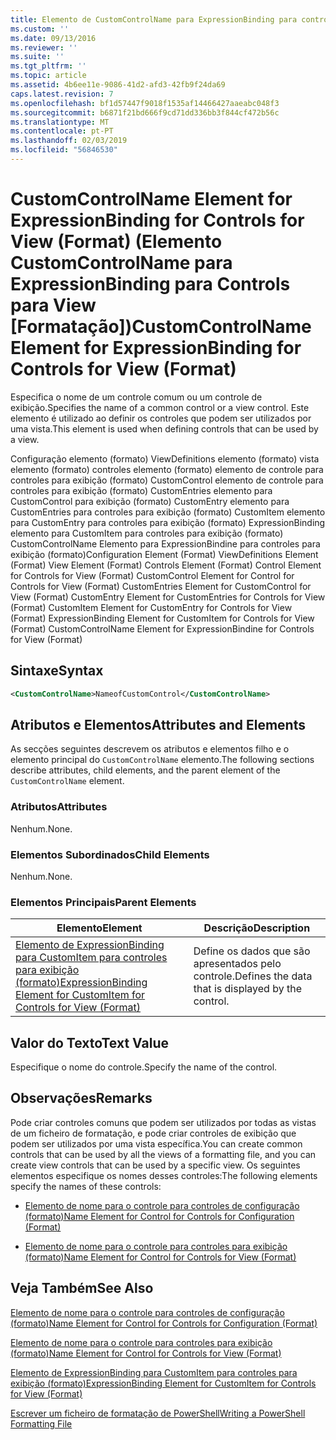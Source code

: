 ```yaml
---
title: Elemento de CustomControlName para ExpressionBinding para controles para exibição (formato) | Documentos da Microsoft
ms.custom: ''
ms.date: 09/13/2016
ms.reviewer: ''
ms.suite: ''
ms.tgt_pltfrm: ''
ms.topic: article
ms.assetid: 4b6ee11e-9086-41d2-afd3-42fb9f24da69
caps.latest.revision: 7
ms.openlocfilehash: bf1d57447f9018f1535af14466427aaeabc048f3
ms.sourcegitcommit: b6871f21bd666f9cd71dd336bb3f844cf472b56c
ms.translationtype: MT
ms.contentlocale: pt-PT
ms.lasthandoff: 02/03/2019
ms.locfileid: "56846530"
---
```

# <a name="customcontrolname-element-for-expressionbinding-for-controls-for-view-format"></a><span data-ttu-id="578d5-102">CustomControlName Element for ExpressionBinding for Controls for View (Format) (Elemento CustomControlName para ExpressionBinding para Controls para View [Formatação])</span><span class="sxs-lookup"><span data-stu-id="578d5-102">CustomControlName Element for ExpressionBinding for Controls for View (Format)</span></span>

<span data-ttu-id="578d5-103">Especifica o nome de um controle comum ou um controle de exibição.</span><span class="sxs-lookup"><span data-stu-id="578d5-103">Specifies the name of a common control or a view control.</span></span> <span data-ttu-id="578d5-104">Este elemento é utilizado ao definir os controles que podem ser utilizados por uma vista.</span><span class="sxs-lookup"><span data-stu-id="578d5-104">This element is used when defining controls that can be used by a view.</span></span>

<span data-ttu-id="578d5-105">Configuração elemento (formato) ViewDefinitions elemento (formato) vista elemento (formato) controles elemento (formato) elemento de controle para controles para exibição (formato) CustomControl elemento de controle para controles para exibição (formato) CustomEntries elemento para CustomControl para exibição (formato) CustomEntry elemento para CustomEntries para controles para exibição (formato) CustomItem elemento para CustomEntry para controles para exibição (formato) ExpressionBinding elemento para CustomItem para controles para exibição (formato) CustomControlName Elemento para ExpressionBindine para controles para exibição (formato)</span><span class="sxs-lookup"><span data-stu-id="578d5-105">Configuration Element (Format) ViewDefinitions Element (Format) View Element (Format) Controls Element (Format) Control Element for Controls for View (Format) CustomControl Element for Control for Controls for View (Format) CustomEntries Element for CustomControl for View (Format) CustomEntry Element for CustomEntries for Controls for View (Format) CustomItem Element for CustomEntry for Controls for View (Format) ExpressionBinding Element for CustomItem for Controls for View (Format) CustomControlName Element for ExpressionBindine for Controls for View (Format)</span></span>

## <a name="syntax"></a><span data-ttu-id="578d5-106">Sintaxe</span><span class="sxs-lookup"><span data-stu-id="578d5-106">Syntax</span></span>

```xml
<CustomControlName>NameofCustomControl</CustomControlName>
```

## <a name="attributes-and-elements"></a><span data-ttu-id="578d5-107">Atributos e Elementos</span><span class="sxs-lookup"><span data-stu-id="578d5-107">Attributes and Elements</span></span>

<span data-ttu-id="578d5-108">As secções seguintes descrevem os atributos e elementos filho e o elemento principal do `CustomControlName` elemento.</span><span class="sxs-lookup"><span data-stu-id="578d5-108">The following sections describe attributes, child elements, and the parent element of the `CustomControlName` element.</span></span>

### <a name="attributes"></a><span data-ttu-id="578d5-109">Atributos</span><span class="sxs-lookup"><span data-stu-id="578d5-109">Attributes</span></span>

<span data-ttu-id="578d5-110">Nenhum.</span><span class="sxs-lookup"><span data-stu-id="578d5-110">None.</span></span>

### <a name="child-elements"></a><span data-ttu-id="578d5-111">Elementos Subordinados</span><span class="sxs-lookup"><span data-stu-id="578d5-111">Child Elements</span></span>

<span data-ttu-id="578d5-112">Nenhum.</span><span class="sxs-lookup"><span data-stu-id="578d5-112">None.</span></span>

### <a name="parent-elements"></a><span data-ttu-id="578d5-113">Elementos Principais</span><span class="sxs-lookup"><span data-stu-id="578d5-113">Parent Elements</span></span>

|<span data-ttu-id="578d5-114">Elemento</span><span class="sxs-lookup"><span data-stu-id="578d5-114">Element</span></span>|<span data-ttu-id="578d5-115">Descrição</span><span class="sxs-lookup"><span data-stu-id="578d5-115">Description</span></span>|
|-------------|-----------------|
|[<span data-ttu-id="578d5-116">Elemento de ExpressionBinding para CustomItem para controles para exibição (formato)</span><span class="sxs-lookup"><span data-stu-id="578d5-116">ExpressionBinding Element for CustomItem for Controls for View (Format)</span></span>](./expressionbinding-element-for-customitem-for-controls-for-view-format.md)|<span data-ttu-id="578d5-117">Define os dados que são apresentados pelo controle.</span><span class="sxs-lookup"><span data-stu-id="578d5-117">Defines the data that is displayed by the control.</span></span>|

## <a name="text-value"></a><span data-ttu-id="578d5-118">Valor do Texto</span><span class="sxs-lookup"><span data-stu-id="578d5-118">Text Value</span></span>

<span data-ttu-id="578d5-119">Especifique o nome do controle.</span><span class="sxs-lookup"><span data-stu-id="578d5-119">Specify the name of the control.</span></span>

## <a name="remarks"></a><span data-ttu-id="578d5-120">Observações</span><span class="sxs-lookup"><span data-stu-id="578d5-120">Remarks</span></span>

<span data-ttu-id="578d5-121">Pode criar controles comuns que podem ser utilizados por todas as vistas de um ficheiro de formatação, e pode criar controles de exibição que podem ser utilizados por uma vista específica.</span><span class="sxs-lookup"><span data-stu-id="578d5-121">You can create common controls that can be used by all the views of a formatting file, and you can create view controls that can be used by a specific view.</span></span> <span data-ttu-id="578d5-122">Os seguintes elementos especifique os nomes desses controles:</span><span class="sxs-lookup"><span data-stu-id="578d5-122">The following elements specify the names of these controls:</span></span>

- [<span data-ttu-id="578d5-123">Elemento de nome para o controle para controles de configuração (formato)</span><span class="sxs-lookup"><span data-stu-id="578d5-123">Name Element for Control for Controls for Configuration (Format)</span></span>](./name-element-for-control-for-controls-for-configuration-format.md)

- [<span data-ttu-id="578d5-124">Elemento de nome para o controle para controles para exibição (formato)</span><span class="sxs-lookup"><span data-stu-id="578d5-124">Name Element for Control for Controls for View (Format)</span></span>](./name-element-for-control-for-controls-for-view-format.md)

## <a name="see-also"></a><span data-ttu-id="578d5-125">Veja Também</span><span class="sxs-lookup"><span data-stu-id="578d5-125">See Also</span></span>

[<span data-ttu-id="578d5-126">Elemento de nome para o controle para controles de configuração (formato)</span><span class="sxs-lookup"><span data-stu-id="578d5-126">Name Element for Control for Controls for Configuration (Format)</span></span>](./name-element-for-control-for-controls-for-configuration-format.md)

[<span data-ttu-id="578d5-127">Elemento de nome para o controle para controles para exibição (formato)</span><span class="sxs-lookup"><span data-stu-id="578d5-127">Name Element for Control for Controls for View (Format)</span></span>](./name-element-for-control-for-controls-for-view-format.md)

[<span data-ttu-id="578d5-128">Elemento de ExpressionBinding para CustomItem para controles para exibição (formato)</span><span class="sxs-lookup"><span data-stu-id="578d5-128">ExpressionBinding Element for CustomItem for Controls for View (Format)</span></span>](./expressionbinding-element-for-customitem-for-controls-for-view-format.md)

[<span data-ttu-id="578d5-129">Escrever um ficheiro de formatação de PowerShell</span><span class="sxs-lookup"><span data-stu-id="578d5-129">Writing a PowerShell Formatting File</span></span>](./writing-a-powershell-formatting-file.md)
